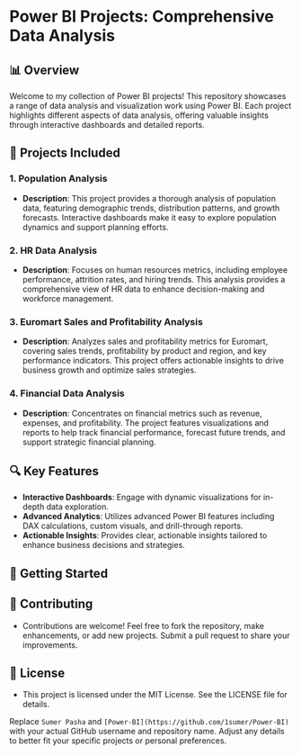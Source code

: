 # Power BI Projects: Comprehensive Data Analysis

## 📊 Overview

Welcome to my collection of Power BI projects! This repository showcases a range of data analysis and visualization work using Power BI. Each project highlights different aspects of data analysis, offering valuable insights through interactive dashboards and detailed reports.

## 📁 Projects Included

### 1. Population Analysis
- **Description**: This project provides a thorough analysis of population data, featuring demographic trends, distribution patterns, and growth forecasts. Interactive dashboards make it easy to explore population dynamics and support planning efforts.

### 2. HR Data Analysis
- **Description**: Focuses on human resources metrics, including employee performance, attrition rates, and hiring trends. This analysis provides a comprehensive view of HR data to enhance decision-making and workforce management.

### 3. Euromart Sales and Profitability Analysis
- **Description**: Analyzes sales and profitability metrics for Euromart, covering sales trends, profitability by product and region, and key performance indicators. This project offers actionable insights to drive business growth and optimize sales strategies.

### 4. Financial Data Analysis
- **Description**: Concentrates on financial metrics such as revenue, expenses, and profitability. The project features visualizations and reports to help track financial performance, forecast future trends, and support strategic financial planning.

## 🔍 Key Features

- **Interactive Dashboards**: Engage with dynamic visualizations for in-depth data exploration.
- **Advanced Analytics**: Utilizes advanced Power BI features including DAX calculations, custom visuals, and drill-through reports.
- **Actionable Insights**: Provides clear, actionable insights tailored to enhance business decisions and strategies.

## 🚀 Getting Started

## 🤝 Contributing

- Contributions are welcome! Feel free to fork the repository, make enhancements, or add new projects. Submit a pull request to share your improvements.

## 📝 License

- This project is licensed under the MIT License. See the LICENSE file for details.
  
Replace `Sumer Pasha` and `[Power-BI](https://github.com/1sumer/Power-BI)` with your actual GitHub username and repository name. Adjust any details to better fit your specific projects or personal preferences.
